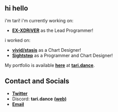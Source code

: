## hi hello
i'm tari! i'm currently working on:
 - **[EX-XDRiVER](https://github.com/EX-XDRiVER)** as the Lead Programmer!

i worked on:
 - **[vivid/stasis](https://store.steampowered.com/app/2093940/vividstasis/)** as a Chart Designer!
 - **[Sightstep](https://www.youtube.com/watch?v=bhtNhBx9XFI)** as a Programmer and Chart Designer!

My portfolio is available **[here](https://tari.dance)** at **[tari.dance](https://tari.dance)**.

## Contact and Socials
- **[Twitter](https://twitter.com/tari_cat_)**
- Discord: **tari.dance** **[(web)](https://discord.com/users/725562596836638821)**
- **[Email](mailto:contact@tari.dance)**
